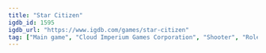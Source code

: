 ```yaml
---
title: "Star Citizen"
igdb_id: 1595
igdb_url: "https://www.igdb.com/games/star-citizen"
tag: ["Main game", "Cloud Imperium Games Corporation", "Shooter", "Role-playing (RPG)", "Simulator", "Adventure", "Indie", "Single player", "Multiplayer", "Massively Multiplayer Online (MMO)", "First person", "Third person", "Virtual Reality", "Action", "Science fiction", "Survival", "Sandbox", "Open world", "Warfare"]
---
```

